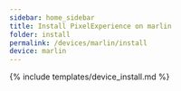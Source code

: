 ```yaml
---
sidebar: home_sidebar
title: Install PixelExperience on marlin
folder: install
permalink: /devices/marlin/install
device: marlin
---
```

{% include templates/device_install.md %}
